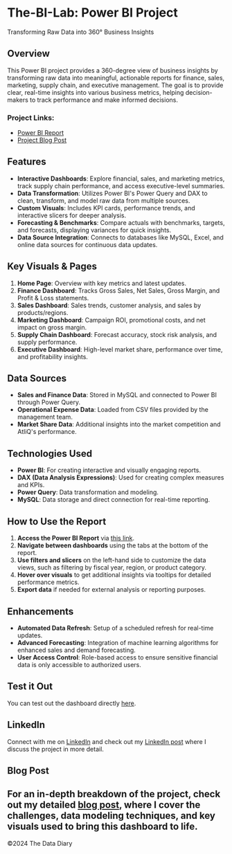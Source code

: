 # The-BI-Lab: Power BI Project
Transforming Raw Data into 360° Business Insights

## Overview

This Power BI project provides a 360-degree view of business insights by transforming raw data into meaningful, actionable reports for finance, sales, marketing, supply chain, and executive management. The goal is to provide clear, real-time insights into various business metrics, helping decision-makers to track performance and make informed decisions.

### Project Links:
- [Power BI Report](https://app.powerbi.com/view?r=eyJrIjoiMTVjYmY3ZGEtNjE1OS00YjVhLTgyYmYtZjIzYWY3YWY5OTgzIiwidCI6IjcwZjQ5MWZkLTA3ODAtNDNhOS1iOTRmLThjZmEzOTlkZWRkOCJ9)
- [Project Blog Post](https://tddbylm.hashnode.dev/the-power-bi-lab-transforming-raw-data-into-360-business-insights)

## Features

- **Interactive Dashboards**: Explore financial, sales, and marketing metrics, track supply chain performance, and access executive-level summaries.
- **Data Transformation**: Utilizes Power BI's Power Query and DAX to clean, transform, and model raw data from multiple sources.
- **Custom Visuals**: Includes KPI cards, performance trends, and interactive slicers for deeper analysis.
- **Forecasting & Benchmarks**: Compare actuals with benchmarks, targets, and forecasts, displaying variances for quick insights.
- **Data Source Integration**: Connects to databases like MySQL, Excel, and online data sources for continuous data updates.

## Key Visuals & Pages

1. **Home Page**: Overview with key metrics and latest updates.
2. **Finance Dashboard**: Tracks Gross Sales, Net Sales, Gross Margin, and Profit & Loss statements.
3. **Sales Dashboard**: Sales trends, customer analysis, and sales by products/regions.
4. **Marketing Dashboard**: Campaign ROI, promotional costs, and net impact on gross margin.
5. **Supply Chain Dashboard**: Forecast accuracy, stock risk analysis, and supply performance.
6. **Executive Dashboard**: High-level market share, performance over time, and profitability insights.

## Data Sources

- **Sales and Finance Data**: Stored in MySQL and connected to Power BI through Power Query.
- **Operational Expense Data**: Loaded from CSV files provided by the management team.
- **Market Share Data**: Additional insights into the market competition and AtliQ's performance.

## Technologies Used

- **Power BI**: For creating interactive and visually engaging reports.
- **DAX (Data Analysis Expressions)**: Used for creating complex measures and KPIs.
- **Power Query**: Data transformation and modeling.
- **MySQL**: Data storage and direct connection for real-time reporting.

## How to Use the Report

1. **Access the Power BI Report** via [this link](https://app.powerbi.com/view?r=eyJrIjoiMTVjYmY3ZGEtNjE1OS00YjVhLTgyYmYtZjIzYWY3YWY5OTgzIiwidCI6IjcwZjQ5MWZkLTA3ODAtNDNhOS1iOTRmLThjZmEzOTlkZWRkOCJ9).
2. **Navigate between dashboards** using the tabs at the bottom of the report.
3. **Use filters and slicers** on the left-hand side to customize the data views, such as filtering by fiscal year, region, or product category.
4. **Hover over visuals** to get additional insights via tooltips for detailed performance metrics.
5. **Export data** if needed for external analysis or reporting purposes.

## Enhancements

- **Automated Data Refresh**: Setup of a scheduled refresh for real-time updates.
- **Advanced Forecasting**: Integration of machine learning algorithms for enhanced sales and demand forecasting.
- **User Access Control**: Role-based access to ensure sensitive financial data is only accessible to authorized users.


## Test it Out

You can test out the dashboard directly [here](https://app.powerbi.com/view?r=eyJrIjoiMTVjYmY3ZGEtNjE1OS00YjVhLTgyYmYtZjIzYWY3YWY5OTgzIiwidCI6IjcwZjQ5MWZkLTA3ODAtNDNhOS1iOTRmLThjZmEzOTlkZWRkOCJ9).

## LinkedIn

Connect with me on [LinkedIn](https://www.linkedin.com/in/your-profile) and check out my [LinkedIn post](https://www.linkedin.com/feed/update/your-post-link) where I discuss the project in more detail.

## Blog Post

For an in-depth breakdown of the project, check out my detailed [blog post](https://tddbylm.hashnode.dev/the-power-bi-lab-transforming-raw-data-into-360-business-insights), where I cover the challenges, data modeling techniques, and key visuals used to bring this dashboard to life.
---

©2024 The Data Diary

